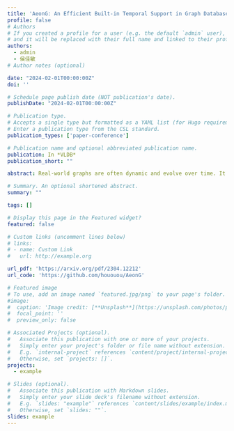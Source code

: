 ```yaml
---
title: 'AeonG: An Efficient Built-in Temporal Support in Graph Databases'
profile: false
# Authors
# If you created a profile for a user (e.g. the default `admin` user), write the username (folder name) here
# and it will be replaced with their full name and linked to their profile.
authors:
  - admin
  - 侯佳敏
# Author notes (optional)

date: "2024-02-01T00:00:00Z"
doi: ''

# Schedule page publish date (NOT publication's date).
publishDate: "2024-02-01T00:00:00Z"

# Publication type.
# Accepts a single type but formatted as a YAML list (for Hugo requirements).
# Enter a publication type from the CSL standard.
publication_types: ['paper-conference']

# Publication name and optional abbreviated publication name.
publication: In *VLDB*
publication_short: ""

abstract: Real-world graphs are often dynamic and evolve over time. It is crucial for storing and querying a graph's evolution in graph databases. However, existing works either suffer from high storage overhead or lack efficient temporal query support, or both. In this paper, we propose AeonG, a new graph database with built-in temporal support. AeonG is based on a novel temporal graph model. To fit this model, we design a storage engine and a query engine. Our storage engine is hybrid, with one current storage to manage the most recent versions of graph objects, and another historical storage to manage the previous versions of graph objects. This separation makes the performance degradation of querying the most recent graph object versions as slight as possible. To reduce the historical storage overhead, we propose a novel anchor+delta strategy, in which we periodically create a complete version (namely anchor) of a graph object, and maintain every change (namely delta) between two adjacent anchors of the same object. To boost temporal query processing, we propose an anchor-based version retrieval technique in the query engine to skip unnecessary historical version traversals. Extensive experiments are conducted on both real and synthetic datasets. The results show that AeonG achieves up to 5.73× lower storage consumption and 2.57× lower temporal query latency against state-of-the-art approaches, while introducing only 9.74% performance degradation for supporting temporal features.

# Summary. An optional shortened abstract.
summary: ""

tags: []

# Display this page in the Featured widget?
featured: false

# Custom links (uncomment lines below)
# links:
# - name: Custom Link
#   url: http://example.org

url_pdf: 'https://arxiv.org/pdf/2304.12212'
url_code: 'https://github.com/hououou/AeonG'

# Featured image
# To use, add an image named `featured.jpg/png` to your page's folder.
#image:
#  caption: 'Image credit: [**Unsplash**](https://unsplash.com/photos/pLCdAaMFLTE)'
#  focal_point: ''
#  preview_only: false

# Associated Projects (optional).
#   Associate this publication with one or more of your projects.
#   Simply enter your project's folder or file name without extension.
#   E.g. `internal-project` references `content/project/internal-project/index.md`.
#   Otherwise, set `projects: []`.
projects:
  - example

# Slides (optional).
#   Associate this publication with Markdown slides.
#   Simply enter your slide deck's filename without extension.
#   E.g. `slides: "example"` references `content/slides/example/index.md`.
#   Otherwise, set `slides: ""`.
slides: example
---
```

